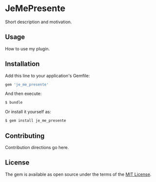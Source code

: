 # JeMePresente
Short description and motivation.

## Usage
How to use my plugin.

## Installation
Add this line to your application's Gemfile:

```ruby
gem 'je_me_presente'
```

And then execute:
```bash
$ bundle
```

Or install it yourself as:
```bash
$ gem install je_me_presente
```

## Contributing
Contribution directions go here.

## License
The gem is available as open source under the terms of the [MIT License](http://opensource.org/licenses/MIT).
